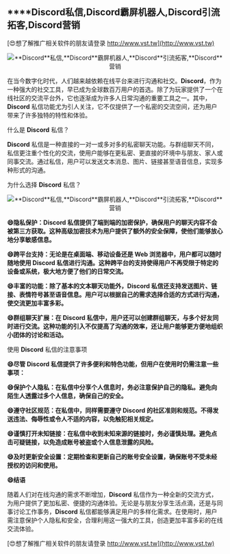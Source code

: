 ## ****Discord**私信,**Discord**霸屏机器人,**Discord**引流拓客,**Discord**营销**

[😍想了解推广相关软件的朋友请登录 http://www.vst.tw](http://www.vst.tw)

 <center><img src="https://vst.tw/MP4/tuiguang/png/6.png" alt="**Discord**私信,**Discord**霸屏机器人,**Discord**引流拓客,**Discord**营销"></center>

在当今数字化时代，人们越来越依赖在线平台来进行沟通和社交。**Discord**，作为一种强大的社交工具，早已成为全球数百万用户的首选。除了为玩家提供了一个在线社区的交流平台外，它也逐渐成为许多人日常沟通的重要工具之一。其中，**Discord** 私信功能尤为引人关注，它不仅提供了一个私密的交流空间，还为用户带来了许多独特的特性和体验。

什么是 **Discord** 私信？

**Discord** 私信是一种直接的一对一或多对多的私密聊天功能。与群组聊天不同，私信更注重个性化的交流，使用户能够在更私密、更直接的环境中与朋友、家人或同事交流。通过私信，用户可以发送文本消息、图片、链接甚至语音信息，实现多种形式的沟通。

为什么选择 **Discord** 私信？

 <center><img src="https://vst.tw/MP4/tuiguang/png/1.png" alt="**Discord**私信,**Discord**霸屏机器人,**Discord**引流拓客,**Discord**营销"></center>

**😄隐私保护：**Discord** 私信提供了端到端的加密保护，确保用户的聊天内容不会被第三方获取。这种高级加密技术为用户提供了额外的安全保障，使他们能够放心地分享敏感信息。**

**😄跨平台支持：无论是在桌面端、移动设备还是 Web 浏览器中，用户都可以随时随地使用 **Discord** 私信进行沟通。这种跨平台的支持使得用户不再受限于特定的设备或系统，极大地方便了他们的日常交流。**

**😄丰富的功能：除了基本的文本聊天功能外，**Discord** 私信还支持发送图片、链接、表情符号甚至语音信息。用户可以根据自己的需求选择合适的方式进行沟通，使交流更加丰富多彩。**

**😄群组聊天扩展：在 **Discord** 私信中，用户还可以创建群组聊天，与多个好友同时进行交流。这种功能的引入不仅提高了沟通的效率，还让用户能够更方便地组织小团体的讨论和活动。**

使用 **Discord** 私信的注意事项

**😄尽管 **Discord** 私信提供了许多便利和特色功能，但用户在使用时仍需注意一些事项：**

**😄保护个人隐私：在私信中分享个人信息时，务必注意保护自己的隐私。避免向陌生人透露过多个人信息，确保自己的安全。**

**😄遵守社区规范：在私信中，同样需要遵守 **Discord** 的社区准则和规范。不得发送违法、侮辱性或令人不适的内容，以免触犯相关规定。**

**😄谨慎打开未知链接：在私信中收到未知来源的链接时，务必谨慎处理。避免点击可疑链接，以免造成账号被盗或个人信息泄露的风险。**

**😄及时更新安全设置：定期检查和更新自己的账号安全设置，确保账号不受未经授权的访问和使用。**

**😄结语**

随着人们对在线沟通的需求不断增加，**Discord** 私信作为一种全新的交流方式，为用户提供了更加私密、便捷的沟通体验。无论是与朋友分享生活点滴，还是与同事讨论工作事务，**Discord** 私信都能够满足用户的多样化需求。在使用时，用户需注意保护个人隐私和安全，合理利用这一强大的工具，创造更加丰富多彩的在线交流体验。

[😍想了解推广相关软件的朋友请登录 http://www.vst.tw](http://www.vst.tw)



